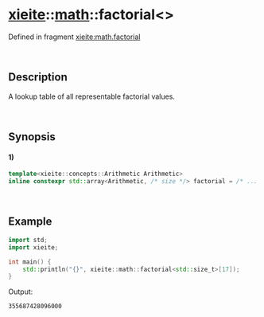 # [xieite](../../xieite.md)\:\:[math](../../math.md)\:\:factorial\<\>
Defined in fragment [xieite:math.factorial](../../../src/math/factorial.cpp)

&nbsp;

## Description
A lookup table of all representable factorial values.

&nbsp;

## Synopsis
#### 1)
```cpp
template<xieite::concepts::Arithmetic Arithmetic>
inline constexpr std::array<Arithmetic, /* size */> factorial = /* ... */
```

&nbsp;

## Example
```cpp
import std;
import xieite;

int main() {
    std::println("{}", xieite::math::factorial<std::size_t>[17]);
}
```
Output:
```
355687428096000
```
